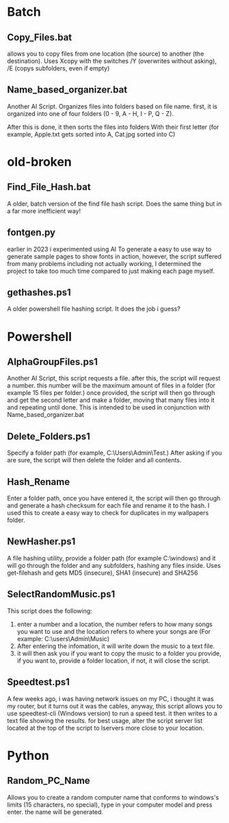 # Batch

## Copy_Files.bat
allows you to copy files from one location (the source) to another (the destination).
Uses Xcopy with the switches /Y (overwrites without asking), /E (copys subfolders, even if empty)

## Name_based_organizer.bat
Another AI Script. Organizes files into folders based on file name. first, it is organized into one of four folders (0 - 9, A - H, I - P, Q - Z). 

After this is done, it then sorts the files into folders With their first letter (for example, Apple.txt gets sorted into A, Cat.jpg sorted into C)
# old-broken
## Find_File_Hash.bat
A older, batch version of the find file hash script. Does the same thing but in a far more inefficient way!

## fontgen.py
earlier in 2023 i experimented using AI To generate a easy to use way to generate sample pages to show fonts in action, however, the script suffered from many problems including not actually working, I determined the project to take too much time compared to just making each page myself.

## gethashes.ps1
A older powershell file hashing script. It does the job i guess?

# Powershell
## AlphaGroupFiles.ps1
Another AI Script, this script requests a file. after this, the script will request a number. this number will be the maximum amount of files in a folder (for example  15 files per folder.) once provided, the script will then go through and get the second letter and make a folder, moving that many files into it and repeating until done. This is intended to be used in conjunction with Name_based_organizer.bat
## Delete_Folders.ps1

Specify a folder path (for example, C:\Users\Admin\Test.) After asking if you are sure, the script will then delete the folder and all contents.

## Hash_Rename
Enter a folder path, once you have entered it, the script will then go through and generate a hash checksum for each file and rename it to the hash. I used this to create a easy way to check for duplicates in my wallpapers folder.

## NewHasher.ps1
A file hashing utility, provide a folder path (for example C:\windows\) and it will go through the folder and any subfolders, hashing any files inside. Uses get-filehash and gets MD5 (insecure), SHA1 (insecure) and SHA256

## SelectRandomMusic.ps1

This script does the following:

1. enter a number and a location, the number refers to how many songs you want to use and the location refers to where your songs are (For example: C:\users\Admin\Music)
2. After entering the infomation, it will write down the music to a text file.
3. it will then ask you if you want to copy the music to a folder you provide, if you want to, provide a folder location, if not, it will close the script.

## Speedtest.ps1

A few weeks ago, i was having network issues on my PC, i thought it was my router, but it turns out it was the cables, anyway, this script allows you to use speedtest-cli (Windows version) to run a speed test. it then writes to a text file showing the results. for best usage, alter the script server list located at the top of the script to lservers more close to your location.
# Python

## Random_PC_Name
Allows you to create a random computer name that conforms to windows's limits (15 characters, no special), type in your computer model and press enter. the name will be generated.

